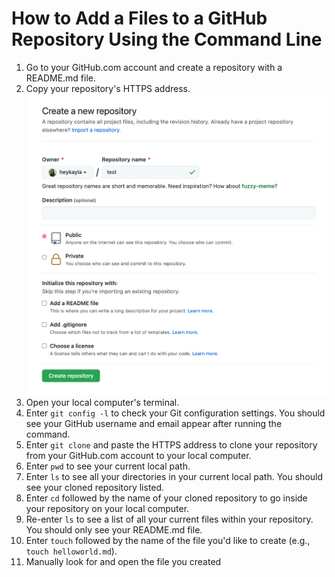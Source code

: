 # How to Add a Files to a GitHub Repository Using the Command Line

1. Go to your GitHub.com account and create a repository with a README.md file.
2. Copy your repository's HTTPS address.
   ![Copying HTTPS address](https://github.com/heykayla/Technical-Writing-Portfolio/blob/main/Images/how_to_add_files_using_git/image3.png)
3. Open your local computer's terminal.
4. Enter `git config -l` to check your Git configuration settings. You should see your GitHub username and email appear after running the command.
5. Enter `git clone` and paste the HTTPS address to clone your repository from your GitHub.com account to your local computer.
6. Enter `pwd` to see your current local path.
7. Enter `ls` to see all your directories in your current local path. You should see your cloned repository listed.
8. Enter `cd` followed by the name of your cloned repository to go inside your repository on your local computer.
9. Re-enter `ls` to see a list of all your current files within your repository. You should only see your README.md file.
10. Enter `touch` followed by the name of the file you'd like to create (e.g., `touch helloworld.md`).
11. Manually look for and open the file you created
